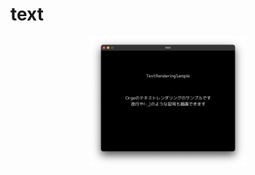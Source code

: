 # text

<div align="center">
	<img src="./screenshot.png" style="width: 50%; height: 50%;"></img>
</div>
